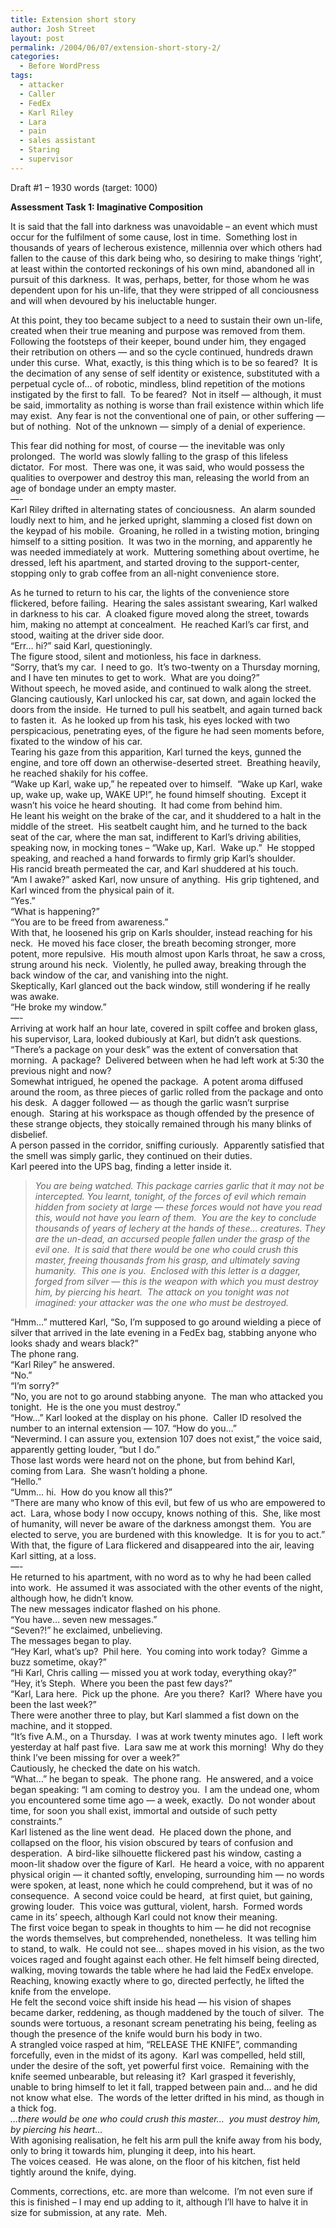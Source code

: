 ```yaml
---
title: Extension short story
author: Josh Street
layout: post
permalink: /2004/06/07/extension-short-story-2/
categories:
  - Before WordPress
tags:
  - attacker
  - Caller
  - FedEx
  - Karl Riley
  - Lara
  - pain
  - sales assistant
  - Staring
  - supervisor
---
```

Draft #1 &#8211; 1930 words (target: 1000)

**Assessment Task 1: Imaginative Composition**

It is said that the fall into darkness was unavoidable &#8211; an event which must occur for the fulfilment of some cause, lost in time.&nbsp; Something lost in thousands of years of lecherous existence, millennia over which others had fallen to the cause of this dark being who, so desiring to make things &#8216;right&#8217;, at least within the contorted reckonings of his own mind, abandoned all in pursuit of this darkness.&nbsp; It was, perhaps, better, for those whom he was dependent upon for his un-life, that they were stripped of all conciousness and will when devoured by his ineluctable hunger.

At this point, they too became subject to a need to sustain their own un-life, created when their true meaning and purpose was removed from them.&nbsp; Following the footsteps of their keeper, bound under him, they engaged their retribution on others &#8212; and so the cycle continued, hundreds drawn under this curse.&nbsp; What, exactly, is this thing which is to be so feared?&nbsp; It is the decimation of any sense of self identity or existence, substituted with a perpetual cycle of&#8230; of robotic, mindless, blind repetition of the motions instigated by the first to fall.&nbsp; To be feared?&nbsp; Not in itself &#8212; although, it must be said, immortality as nothing is worse than frail existence within which life may exist.&nbsp; Any fear is not the conventional one of pain, or other suffering &#8212; but of nothing.&nbsp; Not of the unknown &#8212; simply of a denial of experience.

This fear did nothing for most, of course &#8212; the inevitable was only prolonged.&nbsp; The world was slowly falling to the grasp of this lifeless dictator.&nbsp; For most.&nbsp; There was one, it was said, who would possess the qualities to overpower and destroy this man, releasing the world from an age of bondage under an empty master.  
&#8212;-  
Karl Riley drifted in alternating states of conciousness.&nbsp; An alarm sounded loudly next to him, and he jerked upright, slamming a closed fist down on the keypad of his mobile.&nbsp; Groaning, he rolled in a twisting motion, bringing himself to a sitting position.&nbsp; It was two in the morning, and apparently he was needed immediately at work.&nbsp; Muttering something about overtime, he dressed, left his apartment, and started droving to the support-center, stopping only to grab coffee from an all-night convenience store.

As he turned to return to his car, the lights of the convenience store flickered, before failing.&nbsp; Hearing the sales assistant swearing, Karl walked in darkness to his car.&nbsp; A cloaked figure moved along the street, towards him, making no attempt at concealment.&nbsp; He reached Karl&#8217;s car first, and stood, waiting at the driver side door.  
&#8220;Err&#8230; hi?&#8221; said Karl, questioningly.  
The figure stood, silent and motionless, his face in darkness.  
&#8220;Sorry, that&#8217;s my car.&nbsp; I need to go.&nbsp; It&#8217;s two-twenty on a Thursday morning, and I have ten minutes to get to work.&nbsp; What are you doing?&#8221;  
Without speech, he moved aside, and continued to walk along the street.&nbsp; Glancing cautiously, Karl unlocked his car, sat down, and again locked the doors from the inside.&nbsp; He turned to pull his seatbelt, and again turned back to fasten it.&nbsp; As he looked up from his task, his eyes locked with two perspicacious, penetrating eyes, of the figure he had seen moments before, fixated to the window of his car.  
Tearing his gaze from this apparition, Karl turned the keys, gunned the engine, and tore off down an otherwise-deserted street.&nbsp; Breathing heavily, he reached shakily for his coffee.  
&#8220;Wake up Karl, wake up,&#8221; he repeated over to himself.&nbsp; &#8220;Wake up Karl, wake up, wake up, wake up, WAKE UP!&#8221;, he found himself shouting.&nbsp; Except it wasn&#8217;t his voice he heard shouting.&nbsp; It had come from behind him.  
He leant his weight on the brake of the car, and it shuddered to a halt in the middle of the street.&nbsp; His seatbelt caught him, and he turned to the back seat of the car, where the man sat, indifferent to Karl&#8217;s driving abilities, speaking now, in mocking tones &#8211; &#8220;Wake up, Karl.&nbsp; Wake up.&#8221;&nbsp; He stopped speaking, and reached a hand forwards to firmly grip Karl&#8217;s shoulder.  
His rancid breath permeated the car, and Karl shuddered at his touch.  
&#8220;Am I awake?&#8221; asked Karl, now unsure of anything.&nbsp; His grip tightened, and Karl winced from the physical pain of it.  
&#8220;Yes.&#8221;  
&#8220;What is happening?&#8221;  
&#8220;You are to be freed from awareness.&#8221;  
With that, he loosened his grip on Karls shoulder, instead reaching for his neck.&nbsp; He moved his face closer, the breath becoming stronger, more potent, more repulsive.&nbsp; His mouth almost upon Karls throat, he saw a cross, strung around his neck.&nbsp; Violently, he pulled away, breaking through the back window of the car, and vanishing into the night.  
Skeptically, Karl glanced out the back window, still wondering if he really was awake.  
&#8220;He broke my window.&#8221;  
&#8212;-  
Arriving at work half an hour late, covered in spilt coffee and broken glass, his supervisor, Lara, looked dubiously at Karl, but didn&#8217;t ask questions.&nbsp; &#8220;There&#8217;s a package on your desk&#8221; was the extent of conversation that morning.&nbsp; A package?&nbsp; Delivered between when he had left work at 5:30 the previous night and now?  
Somewhat intrigued, he opened the package.&nbsp; A potent aroma diffused around the room, as three pieces of garlic rolled from the package and onto his desk.&nbsp; A dagger followed &#8212; as though the garlic wasn&#8217;t surprise enough.&nbsp; Staring at his workspace as though offended by the presence of these strange objects, they stoically remained through his many blinks of disbelief.  
A person passed in the corridor, sniffing curiously.&nbsp; Apparently satisfied that the smell was simply garlic, they continued on their duties.  
Karl peered into the UPS bag, finding a letter inside it.

> *You are being watched. This package carries garlic that it may not be intercepted. You learnt, tonight, of the forces of evil which remain hidden from society at large &#8212; these forces would not have you read this, would not have you learn of them.&nbsp; You are the key to conclude thousands of years of lechery at the hands of these&#8230; creatures. They are the un-dead, an accursed people fallen under the grasp of the evil one.&nbsp; It is said that there would be one who could crush this master, freeing thousands from his grasp, and ultimately saving humanity.&nbsp; This one is you.&nbsp; Enclosed with this letter is a dagger, forged from silver &#8212; this is the weapon with which you must destroy him, by piercing his heart.&nbsp; The attack on you tonight was not imagined: your attacker was the one who must be destroyed.*

&#8220;Hmm&#8230;&#8221; muttered Karl, &#8220;So, I&#8217;m supposed to go around wielding a piece of silver that arrived in the late evening in a FedEx bag, stabbing anyone who looks shady and wears black?&#8221;  
The phone rang.  
&#8220;Karl Riley&#8221; he answered.  
&#8220;No.&#8221;  
&#8220;I&#8217;m sorry?&#8221;  
&#8220;No, you are not to go around stabbing anyone.&nbsp; The man who attacked you tonight.&nbsp; He is the one you must destroy.&#8221;  
&#8220;How&#8230;&#8221; Karl looked at the display on his phone.&nbsp; Caller ID resolved the number to an internal extension &#8212; 107. &#8220;How do you&#8230;&#8221;  
&#8220;Nevermind. I can assure you, extension 107 does not exist,&#8221; the voice said, apparently getting louder, &#8220;but I do.&#8221;  
Those last words were heard not on the phone, but from behind Karl, coming from Lara.&nbsp; She wasn&#8217;t holding a phone.  
&#8220;Hello.&#8221;  
&#8220;Umm&#8230; hi.&nbsp; How do you know all this?&#8221;  
&#8220;There are many who know of this evil, but few of us who are empowered to act.&nbsp; Lara, whose body I now occupy, knows nothing of this.&nbsp; She, like most of humanity, will never be aware of the darkness amongst them.&nbsp; You are elected to serve, you are burdened with this knowledge.&nbsp; It is for you to act.&#8221;  
With that, the figure of Lara flickered and disappeared into the air, leaving Karl sitting, at a loss.  
&#8212;-  
He returned to his apartment, with no word as to why he had been called into work.&nbsp; He assumed it was associated with the other events of the night, although how, he didn&#8217;t know.  
The new messages indicator flashed on his phone.  
&#8220;You have&#8230; seven new messages.&#8221;  
&#8220;Seven?!&#8221; he exclaimed, unbelieving.  
The messages began to play.  
&#8220;Hey Karl, what&#8217;s up?&nbsp; Phil here.&nbsp; You coming into work today?&nbsp; Gimme a buzz sometime, okay?&#8221;  
&#8220;Hi Karl, Chris calling &#8212; missed you at work today, everything okay?&#8221;  
&#8220;Hey, it&#8217;s Steph.&nbsp; Where you been the past few days?&#8221;  
&#8220;Karl, Lara here.&nbsp; Pick up the phone.&nbsp; Are you there?&nbsp; Karl?&nbsp; Where have you been the last week?&#8221;  
There were another three to play, but Karl slammed a fist down on the machine, and it stopped.  
&#8220;It&#8217;s five A.M., on a Thursday.&nbsp; I was at work twenty minutes ago.&nbsp; I left work yesterday at half past five.&nbsp; Lara saw me at work this morning!&nbsp; Why do they think I&#8217;ve been missing for over a week?&#8221;  
Cautiously, he checked the date on his watch.  
&#8220;What&#8230;&#8221; he began to speak.&nbsp; The phone rang.&nbsp; He answered, and a voice began speaking: &#8220;I am coming to destroy you.&nbsp; I am the undead one, whom you encountered some time ago &#8212; a week, exactly.&nbsp; Do not wonder about time, for soon you shall exist, immortal and outside of such petty constraints.&#8221;  
Karl listened as the line went dead.&nbsp; He placed down the phone, and collapsed on the floor, his vision obscured by tears of confusion and desperation.&nbsp; A bird-like silhouette flickered past his window, casting a moon-lit shadow over the figure of Karl.&nbsp; He heard a voice, with no apparent physical origin &#8212; it chanted softly, enveloping, surrounding him &#8212; no words were spoken, at least, none which he could comprehend, but it was of no consequence.&nbsp; A second voice could be heard,&nbsp; at first quiet, but gaining, growing louder.&nbsp; This voice was guttural, violent, harsh.&nbsp; Formed words came in its&#8217; speech, although Karl could not know their meaning.  
The first voice began to speak in thoughts to him &#8212; he did not recognise the words themselves, but comprehended, nonetheless.&nbsp; It was telling him to stand, to walk.&nbsp; He could not see&#8230; shapes moved in his vision, as the two voices raged and fought against each other. He felt himself being directed, walking, moving towards the table where he had laid the FedEx envelope.&nbsp; Reaching, knowing exactly where to go, directed perfectly, he lifted the knife from the envelope.  
He felt the second voice shift inside his head &#8212; his vision of shapes became darker, reddening, as though maddened by the touch of silver.&nbsp; The sounds were tortuous, a resonant scream penetrating his being, feeling as though the presence of the knife would burn his body in two.  
A strangled voice rasped at him, &#8220;RELEASE THE KNIFE&#8221;, commanding forcefully, even in the midst of its agony.&nbsp; Karl was compelled, held still, under the desire of the soft, yet powerful first voice.&nbsp; Remaining with the knife seemed unbearable, but releasing it?&nbsp; Karl grasped it feverishly, unable to bring himself to let it fall, trapped between pain and&#8230; and he did not know what else.&nbsp; The words of the letter drifted in his mind, as though in a thick fog.  
*&#8230;there would be one who could crush this master&#8230;&nbsp; you must destroy him, by piercing his heart&#8230;*  
With agonising realisation, he felt his arm pull the knife away from his body, only to bring it towards him, plunging it deep, into his heart.  
The voices ceased.&nbsp; He was alone, on the floor of his kitchen, fist held tightly around the knife, dying.

Comments, corrections, etc. are more than welcome.&nbsp; I&#8217;m not even sure if this is finished &#8211; I may end up adding to it, although I&#8217;ll have to halve it in size for submission, at any rate.&nbsp; Meh.